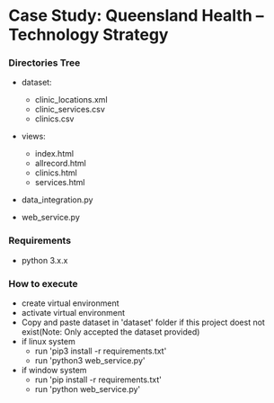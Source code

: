 # Case Study: Queensland Health – Technology Strategy

### Directories Tree
- dataset:
    - clinic_locations.xml
    - clinic_services.csv
    - clinics.csv
    
- views:
    - index.html
    - allrecord.html
    - clinics.html
    - services.html
    
- data_integration.py
- web_service.py

### Requirements
- python 3.x.x

### How to execute
- create virtual environment
- activate virtual environment
- Copy and paste dataset in 'dataset' folder if this project doest not exist(Note: Only accepted the dataset provided)
- if linux system
  - run 'pip3 install -r requirements.txt'
  - run 'python3 web_service.py'
- if window system
  - run 'pip install -r requirements.txt'
  - run 'python web_service.py'
  
